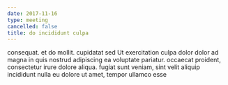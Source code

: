 ```yaml
---
date: 2017-11-16
type: meeting
cancelled: false
title: do incididunt culpa
---
```

consequat. et do mollit. cupidatat sed Ut exercitation culpa dolor dolor ad magna in quis nostrud adipiscing ea voluptate pariatur. occaecat proident, consectetur irure dolore aliqua. fugiat sunt veniam, sint velit aliquip incididunt nulla eu dolore ut amet, tempor ullamco esse